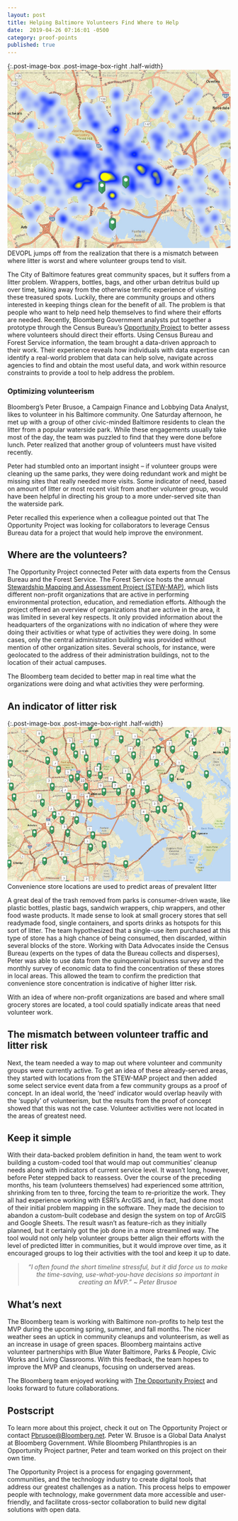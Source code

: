 ```yaml
---
layout: post
title: Helping Baltimore Volunteers Find Where to Help
date:  2019-04-26 07:16:01 -0500
category: proof-points
published: true
---
```


{:.post-image-box .post-image-box-right .half-width}
![A screenshot of the DEVOPL project](/assets/img/posts/2019-04-26-image001.png "DEVOPL jumps off from the realization that there is a mismatch between where litter is worst and where volunteer groups tend to visit") DEVOPL jumps off from the realization that there is a mismatch between where litter is worst and where volunteer groups tend to visit.

The City of Baltimore features great community spaces, but it suffers from a litter problem. Wrappers, bottles, bags, and other urban detritus build up over time, taking away from the otherwise terrific experience of visiting these treasured spots. Luckily, there are community groups and others interested in keeping things clean for the benefit of all. The problem is that people who want to help need help themselves to find where their efforts are needed. Recently, Bloomberg Government analysts put together a prototype through the Census Bureau’s [Opportunity Project](https://opportunity.census.gov) to better assess where volunteers should direct their efforts. Using Census Bureau and Forest Service information, the team brought a data-driven approach to their work. Their experience reveals how individuals with data expertise can identify a real-world problem that data can help solve, navigate across agencies to find and obtain the most useful data, and work within resource constraints to provide a tool to help address the problem.

### Optimizing volunteerism

Bloomberg’s Peter Brusoe, a Campaign Finance and Lobbying Data Analyst, likes to volunteer in his Baltimore community. One Saturday afternoon, he met up with a group of other civic-minded Baltimore residents to clean the litter from a popular waterside park. While these engagements usually take most of the day, the team was puzzled to find that they were done before lunch. Peter realized that another group of volunteers must have visited recently.

Peter had stumbled onto an important insight – if volunteer groups were cleaning up the same parks, they were doing redundant work and might be missing sites that really needed more visits. Some indicator of need, based on amount of litter or most recent visit from another volunteer group, would have been helpful in directing his group to a more under-served site than the waterside park.

Peter recalled this experience when a colleague pointed out that The Opportunity Project was looking for collaborators to leverage Census Bureau data for a project that would help improve the environment.

## Where are the volunteers?

The Opportunity Project connected Peter with data experts from the Census Bureau and the Forest Service. The Forest Service hosts the annual [Stewardship Mapping and Assessment Project (STEW-MAP)](https://www.nrs.fs.fed.us/STEW-MAP/), which lists different non-profit organizations that are active in performing environmental protection, education, and remediation efforts. Although the project offered an overview of organizations that are active in the area, it was limited in several key respects. It only provided information about the headquarters of the organizations with no indication of where they were doing their activities or what type of activities they were doing. In some cases, only the central administration building was provided without mention of other organization sites. Several schools, for instance, were geolocated to the address of their administration buildings, not to the location of their actual campuses. 

The Bloomberg team decided to better map in real time what the organizations were doing and what activities they were performing.

## An indicator of litter risk

{:.post-image-box .post-image-box-right .half-width}
![A map of convenience store locations](/assets/img/posts/2019-04-26-image002.png "Convenience store locations are used to predict areas of prevalent litter") Convenience store locations are used to predict areas of prevalent litter

A great deal of the trash removed from parks is consumer-driven waste, like plastic bottles, plastic bags, sandwich wrappers, chip wrappers, and other food waste products. It made sense to look at small grocery stores that sell readymade food, single containers, and sports drinks as hotspots for this sort of litter. The team hypothesized that a single-use item purchased at this type of store has a high chance of being consumed, then discarded, within several blocks of the store. Working with Data Advocates inside the Census Bureau (experts on the types of data the Bureau collects and disperses), Peter was able to use data from the quinquennial business survey and the monthly survey of economic data to find the concentration of these stores in local areas. This allowed the team to confirm the prediction that convenience store concentration is indicative of higher litter risk. 

With an idea of where non-profit organizations are based and where small grocery stores are located, a tool could spatially indicate areas that need volunteer work.  

## The mismatch between volunteer traffic and litter risk

Next, the team needed a way to map out where volunteer and community groups were currently active. To get an idea of these already-served areas, they started with locations from the STEW-MAP project and then added some select service event data from a few community groups as a proof of concept. In an ideal world, the ‘need’ indicator would overlap heavily with the ‘supply’ of volunteerism, but the results from the proof of concept showed that this was not the case. Volunteer activities were not located in the areas of greatest need. 

## Keep it simple

With their data-backed problem definition in hand, the team went to work building a custom-coded tool that would map out communities’ cleanup needs along with indicators of current service level. 
It wasn’t long, however, before Peter stepped back to reassess. Over the course of the preceding months, his team (volunteers themselves) had experienced some attrition, shrinking from ten to three, forcing the team to re-prioritize the work. They all had experience working with ESRI’s ArcGIS and, in fact, had done most of their initial problem mapping in the software. They made the decision to abandon a custom-built codebase and design the system on top of ArcGIS and Google Sheets. The result wasn’t as feature-rich as they initially planned, but it certainly got the job done in a more streamlined way. The tool would not only help volunteer groups better align their efforts with the level of predicted litter in communities, but it would improve over time, as it encouraged groups to log their activities with the tool and keep it up to date.

<blockquote style="text-align:center; font-style:italic">
“I often found the short timeline stressful, but it did force us to make the time-saving, use-what-you-have decisions so important in creating an MVP.” ~ Peter Brusoe
</blockquote>

## What’s next

The Bloomberg team is working with Baltimore non-profits to help test the MVP during the upcoming spring, summer, and fall months. The nicer weather sees an uptick in community cleanups and volunteerism, as well as an increase in usage of green spaces. Bloomberg maintains active volunteer partnerships with Blue Water Baltimore, Parks & People, Civic Works and Living Classrooms. With this feedback, the team hopes to improve the MVP and cleanups, focusing on underserved areas. 

The Bloomberg team enjoyed working with [The Opportunity Project](https://opportunity.census.gov/projects.html) and looks forward to future collaborations. 

## Postscript

To learn more about this project, check it out on The Opportunity Project or contact [Pbrusoe@Bloomberg.net](mailto:Pbrusoe@Bloomberg.net). Peter W. Brusoe is a Global Data Analyst at Bloomberg Government. While Bloomberg Philanthropies is an Opportunity Project partner, Peter and team worked on this project on their own time.

The Opportunity Project is a process for engaging government, communities, and the technology industry to create digital tools that address our greatest challenges as a nation. This process helps to empower people with technology, make government data more accessible and user-friendly, and facilitate cross-sector collaboration to build new digital solutions with open data.



